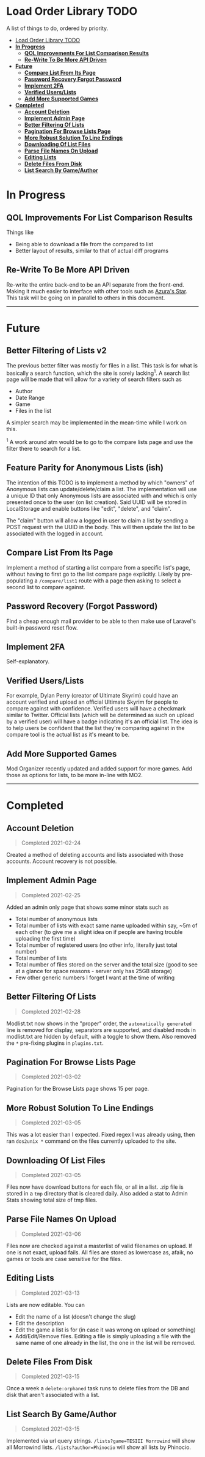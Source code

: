 # Load Order Library TODO

A list of things to do, ordered by priority.

<!-- TOC depthfrom:1 depthto:2 -->

- [Load Order Library TODO](#load-order-library-todo)
- [**In Progress**](#in-progress)
	- [**QOL Improvements For List Comparison Results**](#qol-improvements-for-list-comparison-results)
	- [**Re-Write To Be More API Driven**](#re-write-to-be-more-api-driven)
- [**Future**](#future)
	- [**Compare List From Its Page**](#compare-list-from-its-page)
	- [**Password Recovery Forgot Password**](#password-recovery-forgot-password)
	- [**Implement 2FA**](#implement-2fa)
	- [**Verified Users/Lists**](#verified-userslists)
	- [**Add More Supported Games**](#add-more-supported-games)
- [**Completed**](#completed)
	- [**Account Deletion**](#account-deletion)
	- [**Implement Admin Page**](#implement-admin-page)
	- [**Better Filtering Of Lists**](#better-filtering-of-lists)
	- [**Pagination For Browse Lists Page**](#pagination-for-browse-lists-page)
	- [**More Robust Solution To Line Endings**](#more-robust-solution-to-line-endings)
	- [**Downloading Of List Files**](#downloading-of-list-files)
	- [**Parse File Names On Upload**](#parse-file-names-on-upload)
	- [**Editing Lists**](#editing-lists)
	- [**Delete Files From Disk**](#delete-files-from-disk)
	- [**List Search By Game/Author**](#list-search-by-gameauthor)

<!-- /TOC -->

# **In Progress**

## **QOL Improvements For List Comparison Results**

Things like

- Being able to download a file from the compared to list
- Better layout of results, similar to that of actual diff programs

## **Re-Write To Be More API Driven**

Re-write the entire back-end to be an API separate from the front-end. Making it much easier to interface with other tools such as [Azura's Star](https://github.com/RingComics/azuras-start). This task will be going on in parallel to others in this document.

---

# **Future**

## **Better Filtering of Lists v2**

The previous better filter was mostly for files in a list. This task is for what is basically a search function, which the site is sorely lacking<sup>1</sup>. A search list page will be made that will allow for a variety of search filters such as

- Author
- Date Range
- Game
- Files in the list

A simpler search may be implemented in the mean-time while I work on this.

<sup>1</sup> A work around atm would be to go to the compare lists page and use the filter there to search for a list.

## **Feature Parity for Anonymous Lists (ish)**

The intention of this TODO is to implement a method by which "owners" of Anonymous lists can update/delete/claim a list. The implementation will use a unique ID that only Anonymous lists are associated with and which is only presented once to the user (on list creation). Said UUID will be stored in LocalStorage and enable buttons like "edit", "delete", and "claim". 

The "claim" button will allow a logged in user to claim a list by sending a POST request with the UUID in the body. This will then update the list to be associated with the logged in account. 

## **Compare List From Its Page**

Implement a method of starting a list compare from a specific list's page, without having to first go to the list compare page explicitly. Likely by pre-populating a `/compare/list1` route with a page then asking to select a second list to compare against.

## **Password Recovery (Forgot Password)**

Find a cheap enough mail provider to be able to then make use of Laravel's built-in password reset flow.

## **Implement 2FA**

Self-explanatory.

## **Verified Users/Lists**

For example, Dylan Perry (creator of Ultimate Skyrim) could have an account verified and upload an official Ultimate Skyrim for people to compare against with confidence. Verified users will have a checkmark similar to Twitter. Official lists (which will be determined as such on upload by a verified user) will have a badge indicating it's an official list. The idea is to help users be confident that the list they're comparing against in the compare tool is the actual list as it's meant to be.

## **Add More Supported Games**

Mod Organizer recently updated and added support for more games. Add those as options for lists, to be more in-line with MO2.

---

# **Completed**

## **Account Deletion**

> Completed 2021-02-24

Created a method of deleting accounts and lists associated with those accounts. Account recovery is not possible.

## **Implement Admin Page**
> Completed 2021-02-25

Added an admin only page that shows some minor stats such as

-   Total number of anonymous lists
-   Total number of lists with exact same name uploaded within say, ~5m of each other (to give me a slight idea on if people are having trouble uploading the first time)
-   Total number of registered users (no other info, literally just total number)
-   Total number of lists
-   Total number of files stored on the server and the total size (good to see at a glance for space reasons - server only has 25GB storage)
-   Few other generic numbers I forget I want at the time of writing

## **Better Filtering Of Lists**
> Completed 2021-02-28

Modlist.txt now shows in the "proper" order, the `automatically generated` line is removed for display, separators are supported, and disabled mods in modlist.txt are hidden by default, with a toggle to show them. Also removed the `*` pre-fixing plugins in `plugins.txt`.

## **Pagination For Browse Lists Page**
> Completed 2021-03-02

Pagination for the Browse Lists page shows 15 per page.

## **More Robust Solution To Line Endings**
> Completed 2021-03-05

This was a lot easier than I expected. Fixed regex I was already using, then ran `dos2unix *` command on the files currently uploaded to the site.

## **Downloading Of List Files**
> Completed 2021-03-05

Files now have download buttons for each file, or all in a list. .zip file is stored in a `tmp` directory that is cleared daily. Also added a stat to Admin Stats showing total size of tmp files.

## **Parse File Names On Upload**
> Completed 2021-03-06

Files now are checked against a masterlist of valid filenames on upload. If one is not exact, upload fails. All files are stored as lowercase as, afaik, no games or tools are case sensitive for the files.

## **Editing Lists**
> Completed 2021-03-13

Lists are now editable. You can

- Edit the name of a list (doesn't change the slug)
- Edit the description
- Edit the game a list is for (in case it was wrong on upload or something)
- Add/Edit/Remove files. Editing a file is simply uploading a file with the same name of one already in the list, the one in the list will be removed.

## **Delete Files From Disk**
> Completed 2021-03-15

Once a week a `delete:orphaned` task runs to delete files from the DB and disk that aren't associated with a list.

## **List Search By Game/Author**
> Completed 2021-03-15

Implemented via url query strings. `/lists?game=TESIII Morrowind` will show all Morrowind lists. `/lists?author=Phinocio` will show all lists by Phinocio.